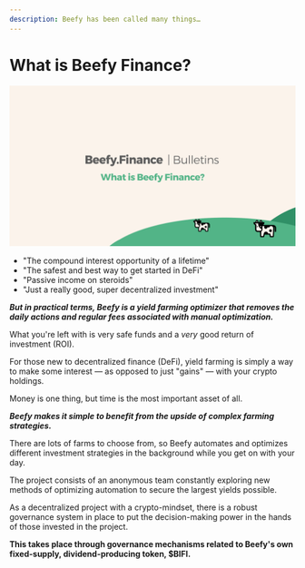 ```yaml
---
description: Beefy has been called many things…
---
```


# What is Beefy Finance?

![](../.gitbook/assets/bulletin-what-is-beefy-finance.png)

* "The compound interest opportunity of a lifetime"
* "The safest and best way to get started in DeFi"
* "Passive income on steroids"
* "Just a really good, super decentralized investment"

_**But in practical terms, Beefy is a yield farming optimizer that removes the daily actions and regular fees associated with manual optimization.**_

What you're left with is very safe funds and a _very_ good return of investment \(ROI\).

For those new to decentralized finance \(DeFi\), yield farming is simply a way to make some interest — as opposed to just "gains" — with your crypto holdings.

Money is one thing, but time is the most important asset of all.

_**Beefy makes it simple to benefit from the upside of complex farming strategies.**_

There are lots of farms to choose from, so Beefy automates and optimizes different investment strategies in the background while you get on with your day.

The project consists of an anonymous team constantly exploring new methods of optimizing automation to secure the largest yields possible.

As a decentralized project with a crypto-mindset, there is a robust governance system in place to put the decision-making power in the hands of those invested in the project.

**This takes place through governance mechanisms related to Beefy's own fixed-supply, dividend-producing token, $BIFI.**


